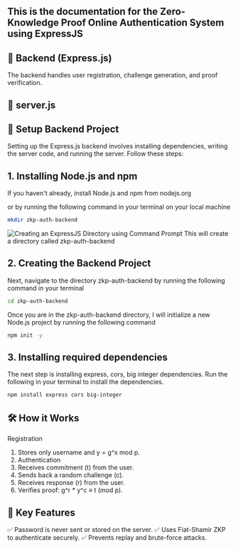 ## This is the documentation for the Zero-Knowledge Proof Online Authentication System using ExpressJS

## 🚀 Backend (Express.js)
The backend handles user registration, challenge generation, and proof verification.

## 📁 server.js

## 📌 Setup Backend Project
Setting up the Express.js backend involves installing dependencies, writing the server code, and running the server. Follow these steps:

## 1. Installing Node.js and npm
If you haven't already, install Node.js and npm from nodejs.org

or by running the following command in your terminal on your local machine
```sh
mkdir zkp-auth-backend
```
![Creating an ExpressJS Directory using Command Prompt]()
This will create a directory called zkp-auth-backend

## 2. Creating the Backend Project
Next, navigate to the directory zkp-auth-backend by running the following command in your terminal
```sh
cd zkp-auth-backend
```
Once you are in the zkp-auth-backend directory, I will initialize a new Node.js project by running the following command
```sh
npm init -y
```

## 3. Installing required dependencies
The next step is installing express, cors, big integer dependencies. Run the following in your terminal to install the dependencies.
```sh
npm install express cors big-integer
```

## 🛠️ How it Works
Registration
1. Stores only username and y = g^x mod p.
2. Authentication
3. Receives commitment (t) from the user.
4. Sends back a random challenge (c).
5. Receives response (r) from the user.
6. Verifies proof: g^r * y^c ≡ t (mod p).






## 🔐 Key Features
✅ Password is never sent or stored on the server.
✅ Uses Fiat-Shamir ZKP to authenticate securely.
✅ Prevents replay and brute-force attacks.
